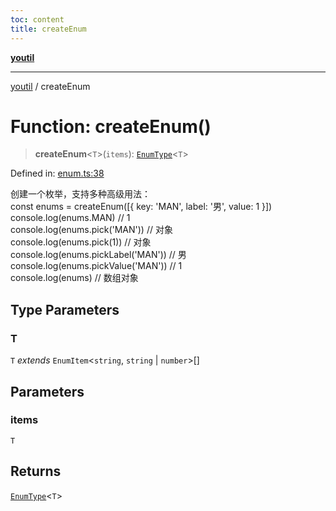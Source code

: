```yaml
---
toc: content
title: createEnum
---
```

[**youtil**](../README.md)

***

[youtil](../globals.md) / createEnum

# Function: createEnum()

> **createEnum**\<`T`\>(`items`): [`EnumType`](../type-aliases/EnumType.md)\<`T`\>

Defined in: [enum.ts:38](https://github.com/sxei/youtil/blob/b47ef7b1757ff0687608f2a4a60408b636b14d73/src/enum.ts#L38)

创建一个枚举，支持多种高级用法：<br>
const enums = createEnum([{ key: 'MAN', label: '男', value: 1 }])<br>
console.log(enums.MAN) // 1<br>
console.log(enums.pick('MAN')) // 对象<br>
console.log(enums.pick(1)) // 对象<br>
console.log(enums.pickLabel('MAN')) // 男<br>
console.log(enums.pickValue('MAN')) // 1<br>
console.log(enums) // 数组对象

## Type Parameters

### T

`T` *extends* `EnumItem`\<`string`, `string` \| `number`\>[]

## Parameters

### items

`T`

## Returns

[`EnumType`](../type-aliases/EnumType.md)\<`T`\>
